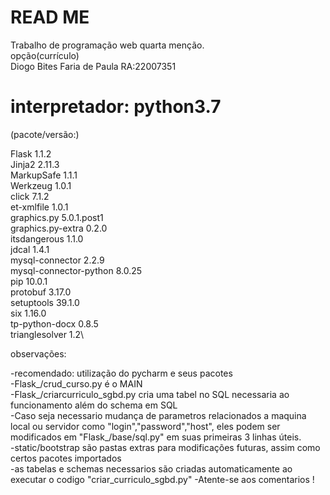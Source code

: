 # READ ME
Trabalho de programação web quarta menção.\
opção(currículo)\
Diogo Bites Faria de Paula RA:22007351

# interpretador: python3.7

(pacote/versão:)

Flask	                  1.1.2\
Jinja2	                2.11.3\
MarkupSafe	            1.1.1\
Werkzeug	              1.0.1\
click	                  7.1.2\
et-xmlfile	            1.0.1\
graphics.py	            5.0.1.post1\
graphics.py-extra	      0.2.0\
itsdangerous	          1.1.0\
jdcal	                  1.4.1\
mysql-connector	        2.2.9\
mysql-connector-python	8.0.25\
pip	                    10.0.1\
protobuf	              3.17.0\
setuptools	            39.1.0\
six	                    1.16.0\
tp-python-docx	        0.8.5\
trianglesolver	        1.2\


observações:

-recomendado: utilização do pycharm e seus pacotes\
-Flask_/crud_curso.py é o MAIN\
-Flask_/criarcurriculo_sgbd.py cria uma tabel no SQL necessaria ao funcionamento além do schema em SQL\
-Caso seja necessario mudança de parametros relacionados a maquina local ou servidor como "login","password","host", eles podem ser modificados em "Flask_/base/sql.py" em suas primeiras 3 linhas úteis.\
-static/bootstrap são pastas extras para modificações futuras, assim como certos pacotes importados\
-as tabelas e schemas necessarios são criadas automaticamente ao executar o codigo "criar_curriculo_sgbd.py"
-Atente-se aos comentarios !


